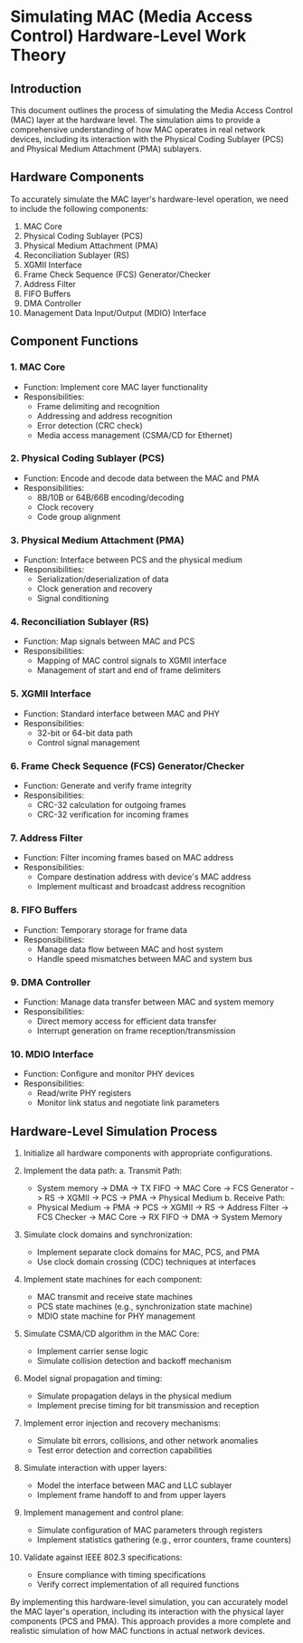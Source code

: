 # Simulating MAC (Media Access Control) Hardware-Level Work Theory

## Introduction
This document outlines the process of simulating the Media Access Control (MAC) layer at the hardware level. The simulation aims to provide a comprehensive understanding of how MAC operates in real network devices, including its interaction with the Physical Coding Sublayer (PCS) and Physical Medium Attachment (PMA) sublayers.

## Hardware Components
To accurately simulate the MAC layer's hardware-level operation, we need to include the following components:

1. MAC Core
2. Physical Coding Sublayer (PCS)
3. Physical Medium Attachment (PMA)
4. Reconciliation Sublayer (RS)
5. XGMII Interface
6. Frame Check Sequence (FCS) Generator/Checker
7. Address Filter
8. FIFO Buffers
9. DMA Controller
10. Management Data Input/Output (MDIO) Interface

## Component Functions

### 1. MAC Core
- Function: Implement core MAC layer functionality
- Responsibilities:
  - Frame delimiting and recognition
  - Addressing and address recognition
  - Error detection (CRC check)
  - Media access management (CSMA/CD for Ethernet)

### 2. Physical Coding Sublayer (PCS)
- Function: Encode and decode data between the MAC and PMA
- Responsibilities:
  - 8B/10B or 64B/66B encoding/decoding
  - Clock recovery
  - Code group alignment

### 3. Physical Medium Attachment (PMA)
- Function: Interface between PCS and the physical medium
- Responsibilities:
  - Serialization/deserialization of data
  - Clock generation and recovery
  - Signal conditioning

### 4. Reconciliation Sublayer (RS)
- Function: Map signals between MAC and PCS
- Responsibilities:
  - Mapping of MAC control signals to XGMII interface
  - Management of start and end of frame delimiters

### 5. XGMII Interface
- Function: Standard interface between MAC and PHY
- Responsibilities:
  - 32-bit or 64-bit data path
  - Control signal management

### 6. Frame Check Sequence (FCS) Generator/Checker
- Function: Generate and verify frame integrity
- Responsibilities:
  - CRC-32 calculation for outgoing frames
  - CRC-32 verification for incoming frames

### 7. Address Filter
- Function: Filter incoming frames based on MAC address
- Responsibilities:
  - Compare destination address with device's MAC address
  - Implement multicast and broadcast address recognition

### 8. FIFO Buffers
- Function: Temporary storage for frame data
- Responsibilities:
  - Manage data flow between MAC and host system
  - Handle speed mismatches between MAC and system bus

### 9. DMA Controller
- Function: Manage data transfer between MAC and system memory
- Responsibilities:
  - Direct memory access for efficient data transfer
  - Interrupt generation on frame reception/transmission

### 10. MDIO Interface
- Function: Configure and monitor PHY devices
- Responsibilities:
  - Read/write PHY registers
  - Monitor link status and negotiate link parameters

## Hardware-Level Simulation Process

1. Initialize all hardware components with appropriate configurations.

2. Implement the data path:
   a. Transmit Path:
      - System memory -> DMA -> TX FIFO -> MAC Core -> FCS Generator -> RS -> XGMII -> PCS -> PMA -> Physical Medium
   b. Receive Path:
      - Physical Medium -> PMA -> PCS -> XGMII -> RS -> Address Filter -> FCS Checker -> MAC Core -> RX FIFO -> DMA -> System Memory

3. Simulate clock domains and synchronization:
   - Implement separate clock domains for MAC, PCS, and PMA
   - Use clock domain crossing (CDC) techniques at interfaces

4. Implement state machines for each component:
   - MAC transmit and receive state machines
   - PCS state machines (e.g., synchronization state machine)
   - MDIO state machine for PHY management

5. Simulate CSMA/CD algorithm in the MAC Core:
   - Implement carrier sense logic
   - Simulate collision detection and backoff mechanism

6. Model signal propagation and timing:
   - Simulate propagation delays in the physical medium
   - Implement precise timing for bit transmission and reception

7. Implement error injection and recovery mechanisms:
   - Simulate bit errors, collisions, and other network anomalies
   - Test error detection and correction capabilities

8. Simulate interaction with upper layers:
   - Model the interface between MAC and LLC sublayer
   - Implement frame handoff to and from upper layers

9. Implement management and control plane:
   - Simulate configuration of MAC parameters through registers
   - Implement statistics gathering (e.g., error counters, frame counters)

10. Validate against IEEE 802.3 specifications:
    - Ensure compliance with timing specifications
    - Verify correct implementation of all required functions

By implementing this hardware-level simulation, you can accurately model the MAC layer's operation, including its interaction with the physical layer components (PCS and PMA). This approach provides a more complete and realistic simulation of how MAC functions in actual network devices.